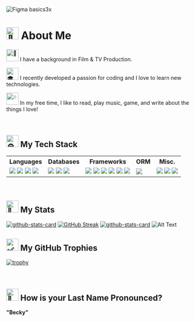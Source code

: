 ![Figma basics3x](https://github.com/user-attachments/assets/fe1677bf-98c5-448c-92b1-a427fe720428)







# <picture> <source srcset="https://fonts.gstatic.com/s/e/notoemoji/latest/1f44b/512.webp" type="image/webp"> <img src="https://fonts.gstatic.com/s/e/notoemoji/latest/1f44b/512.gif" alt="👋" width="32" height="32"> </picture> About Me
  
 <picture><source srcset="https://fonts.gstatic.com/s/e/notoemoji/latest/1f37f/512.webp" type="image/webp"><img src="https://fonts.gstatic.com/s/e/notoemoji/latest/1f37f/512.gif" alt="🍿" width="32" height="32"></picture> I have a background in Film & TV Production.


 <picture><source srcset="https://fonts.gstatic.com/s/e/notoemoji/latest/1f393/512.webp" type="image/webp"><img src="https://fonts.gstatic.com/s/e/notoemoji/latest/1f393/512.gif" alt="🎓" width="32" height="32"></picture> I recently developed a passion for coding and I love to learn new technologies.


<picture><source srcset="https://fonts.gstatic.com/s/e/notoemoji/latest/1f3b6/512.webp" type="image/webp"><img src="https://fonts.gstatic.com/s/e/notoemoji/latest/1f3b6/512.gif" alt="🎶" width="32" height="32"></picture> In my free time, I like to read, play music, game, and write about the things I love!

<br>

## <picture> <source srcset="https://fonts.gstatic.com/s/e/notoemoji/latest/2699_fe0f/512.webp" type="image/webp"> <img src="https://fonts.gstatic.com/s/e/notoemoji/latest/2699_fe0f/512.gif" alt="⚙" width="32" height="32"> </picture> My Tech Stack

<table>
    <tr>
        <th>Languages</th>
        <th>Databases</th>
        <th>Frameworks</th>
        <th>ORM</th>
        <th>Misc.</th>
    </tr>
 <tr>
  <td>
   <img src="https://img.shields.io/badge/HTML5-E34F26?style=for-the-badge&logo=html5&logoColor=white"></img>
   <img src="https://img.shields.io/badge/CSS3-1572B6?style=for-the-badge&logo=css3&logoColor=white"></img>
   <img src="https://img.shields.io/badge/JavaScript-323330?style=for-the-badge&logo=javascript&logoColor=F7DF1E"></img>
   <img src="https://img.shields.io/badge/json-5E5C5C?style=for-the-badge&logo=json&logoColor=white"></img>
  </td>
  <td>
   <img src="https://img.shields.io/badge/dbeaver-382923?style=for-the-badge&logo=dbeaver&logoColor=white"></img>
   <img src="https://img.shields.io/badge/MongoDB-4EA94B?style=for-the-badge&logo=mongodb&logoColor=white"></img>
   <img src="https://img.shields.io/badge/MySQL-005C84?style=for-the-badge&logo=mysql&logoColor=white"></img>
  </td>
  <td>
   <img src="https://img.shields.io/badge/Insomnia-5849be?style=for-the-badge&logo=Insomnia&logoColor=white"></img>
   <img src="https://img.shields.io/badge/jQuery-0769AD?style=for-the-badge&logo=jquery&logoColor=white"></img>
   <img src="https://img.shields.io/badge/Markdown-000000?style=for-the-badge&logo=markdown&logoColor=white"></img>
   <img src="https://img.shields.io/badge/Node%20js-339933?style=for-the-badge&logo=nodedotjs&logoColor=white"></img>
   <img src="https://img.shields.io/badge/npm-CB3837?style=for-the-badge&logo=npm&logoColor=white"></img>
   <img src="https://img.shields.io/badge/React-20232A?style=for-the-badge&logo=react&logoColor=61DAFB"></img>
  </td>
  <td>
   <img src="https://img.shields.io/badge/Sequelize-52B0E7?style=for-the-badge&logo=Sequelize&logoColor=white"></img>
  </td>
 <td>
  <img src="https://img.shields.io/badge/Adobe%20Creative%20Cloud-DA1F26?style=for-the-badge&logo=Adobe%20Creative%20Cloud&logoColor=white"></img>
  <img src="https://img.shields.io/badge/Canva-%2300C4CC.svg?&style=for-the-badge&logo=Canva&logoColor=white"></img>
  <img src="https://img.shields.io/badge/Figma-F24E1E?style=for-the-badge&logo=figma&logoColor=white"></img>
 </td>
 </tr>
</table>

<br>

## <picture> <source srcset="https://fonts.gstatic.com/s/e/notoemoji/latest/1f4af/512.webp" type="image/webp"> <img src="https://fonts.gstatic.com/s/e/notoemoji/latest/1f4af/512.gif" alt="💯" width="32" height="32"> </picture> My Stats
[![github-stats-card](https://kasroudra-stats-card.onrender.com/lang?user=m-beke&layout=compact&sort=desc&color=ffffff&bgcolor=191970&hcolor=ffb7c5&minimum=0.01&width=350)](https://github.com/KasRoudra/github-stats-card)
[![GitHub Streak](https://nirzak-streak-stats.vercel.app?user=m-beke&date_format=M%20j%5B%2C%20Y%5D&mode=weekly&card_width=400&border=FFFFFF&stroke=FFFFFF&ring=FFB7C5&fire=FFB7C5&currStreakNum=FFFFFF&sideNums=FFFFFF&currStreakLabel=FFFFFF&sideLabels=FFFFFF&dates=FFB7C5&excludeDaysLabel=EB545400&background=191970)](https://git.io/streak-stats)
[![github-stats-card](https://kasroudra-stats-card.onrender.com/user?user=m-beke&color=ffffff&bgcolor=191970&hcolor=ffb7c5)](https://github.com/KasRoudra/github-stats-card) ![Alt Text](https://i.giphy.com/media/v1.Y2lkPTc5MGI3NjExbW5lOXFjNWE1aHFoM2Rzbnd6eXJzcXJieHk0NmxlbTNqYjl5ZmZubCZlcD12MV9pbnRlcm5hbF9naWZfYnlfaWQmY3Q9cw/UNOX4x1R71hnOqtsXp/giphy.gif)
<br>

## <picture> <source srcset="https://fonts.gstatic.com/s/e/notoemoji/latest/2705/512.webp" type="image/webp"> <img src="https://fonts.gstatic.com/s/e/notoemoji/latest/2705/512.gif" alt="✅" width="32" height="32"> </picture> My GitHub Trophies 

[![trophy](https://github-profile-trophy.vercel.app/?username=m-beke&theme=buddhism&no-bg=true&no-frame=true)](https://github.com/m-beke/github-profile-trophy)

<br>

## <picture> <source srcset="https://fonts.gstatic.com/s/e/notoemoji/latest/1f914/512.webp" type="image/webp"> <img src="https://fonts.gstatic.com/s/e/notoemoji/latest/1f914/512.gif" alt="🤔" width="32" height="32"> </picture> How is your Last Name Pronounced?

**"Becky"**

<br>


